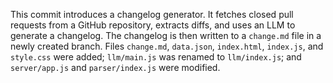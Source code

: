 This commit introduces a changelog generator.  It fetches closed pull requests from a GitHub repository, extracts diffs, and uses an LLM to generate a changelog.  The changelog is then written to a `change.md` file in a newly created branch.  Files `change.md`, `data.json`, `index.html`, `index.js`, and `style.css` were added;  `llm/main.js` was renamed to `llm/index.js`; and `server/app.js` and `parser/index.js` were modified.

